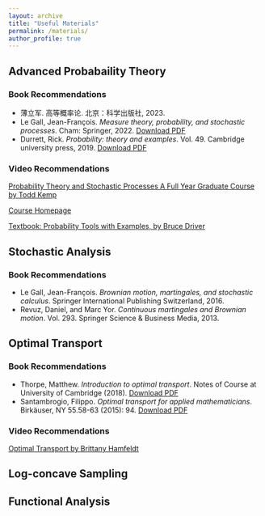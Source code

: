 ```yaml
---
layout: archive
title: "Useful Materials"
permalink: /materials/
author_profile: true
---
```



## Advanced Probabaility Theory
### Book Recommendations
- 薄立军. 高等概率论. 北京：科学出版社, 2023.
- Le Gall, Jean-François. *Measure theory, probability, and stochastic processes*. Cham: Springer, 2022. [Download PDF]()
- Durrett, Rick. *Probability: theory and examples*. Vol. 49. Cambridge university press, 2019. [Download PDF]()

### Video Recommendations
[Probability Theory and Stochastic Processes A Full Year Graduate Course by Todd Kemp](https://www.youtube.com/@toddkemp-probability/playlists)

[Course Homepage](https://mathweb.ucsd.edu//~tkemp/ProbabilityTube/)

[Textbook: Probability Tools with Examples, by Bruce Driver](https://mathweb.ucsd.edu/~tkemp/280A/Driver-Probability-Lecture-Notes.pdf)

## Stochastic Analysis
### Book Recommendations
- Le Gall, Jean-François. *Brownian motion, martingales, and stochastic calculus*. Springer International Publishing Switzerland, 2016.
- Revuz, Daniel, and Marc Yor. *Continuous martingales and Brownian motion*. Vol. 293. Springer Science & Business Media, 2013.

## Optimal Transport
### Book Recommendations
- Thorpe, Matthew. *Introduction to optimal transport*. Notes of Course at University of Cambridge (2018). [Download PDF](http://www.damtp.cam.ac.uk/research/cia/files/teaching/Optimal_Transport_Notes.pdf)
- Santambrogio, Filippo. *Optimal transport for applied mathematicians*. Birkäuser, NY 55.58-63 (2015): 94. [Download PDF](https://citeseerx.ist.psu.edu/document?repid=rep1&type=pdf&doi=413028c564bdf7ae139dccd4edab06154193643f)

### Video Recommendations
[Optimal Transport by Brittany Hamfeldt](https://youtu.be/kjOBJP7gglw?si=BW3gy7oiiXvE-vRw)

## Log-concave Sampling

## Functional Analysis




